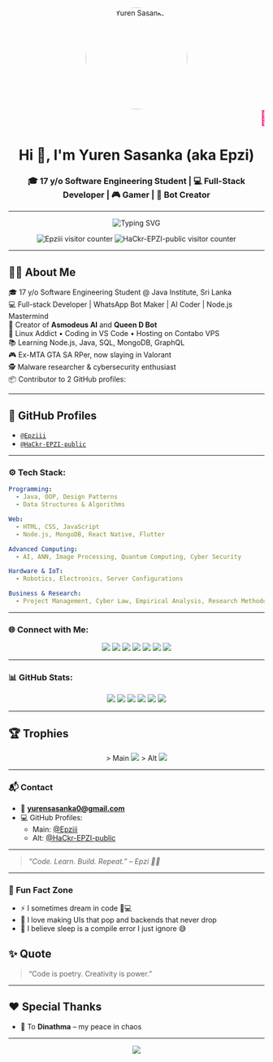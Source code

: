 <div align="center">
  <img src="https://i.ibb.co/vx0TC8J2/Whats-App-Image-2025-03-06-at-20-07-18-724341eb.jpg" width="200" style="border-radius: 50%; object-fit: cover; aspect-ratio: 1/1;" alt="Yuren Sasanka" />
</div>

<div align="center">
<marquee behavior="scroll" direction="left" scrollamount="12" style="color:#F72585; font-size: 2em;">
  🚀 Welcome to Yuren Sasanka's Dev Universe – Asmodeus Epzi on the Web! 👾
</marquee></div>

<h1 align="center">Hi 👋, I'm Yuren Sasanka (aka Epzi)</h1>
<h3 align="center">🎓 17 y/o Software Engineering Student | 💻 Full-Stack Developer | 🎮 Gamer | 🤖 Bot Creator</h3>

---

<p align="center">
  <img src="https://readme-typing-svg.demolab.com?font=Fira+Code&duration=3000&pause=1000&color=36BCF7&center=true&width=435&lines=Full-stack+developer+from+Sri+Lanka;Node.js+%7C+Deno.js+learner;PC+gamer+%7C+Valorant+%F0%9F%8E%AE;Loves+coding+and+building+cool+stuff" alt="Typing SVG" />
</p>

<p align="center">
  <img src="https://profile-counter.glitch.me/Epziii/count.svg" alt="Epziii visitor counter"/>
  <img src="https://profile-counter.glitch.me/HaCkr-EPZI-public/count.svg" alt="HaCkr-EPZI-public visitor counter"/>
</p>

---

## 🧑‍💻 About Me

🎓 17 y/o Software Engineering Student @ Java Institute, Sri Lanka  
💻 Full-stack Developer | WhatsApp Bot Maker | AI Coder | Node.js Mastermind  
🧠 Creator of **Asmodeus AI** and **Queen D Bot**  
🐧 Linux Addict • Coding in VS Code • Hosting on Contabo VPS  
📚 Learning Node.js, Java, SQL, MongoDB, GraphQL  
🎮 Ex-MTA GTA SA RPer, now slaying in Valorant  
🕵️ Malware researcher & cybersecurity enthusiast  
📦 Contributor to 2 GitHub profiles:

---

## 🚀 GitHub Profiles

- [`@Epziii`](https://github.com/Epziii)
- [`@HaCkr-EPZI-public`](https://github.com/HaCkr-EPZI-public)

---

### ⚙️ Tech Stack:

```yaml
Programming:
  - Java, OOP, Design Patterns
  - Data Structures & Algorithms

Web:
  - HTML, CSS, JavaScript
  - Node.js, MongoDB, React Native, Flutter

Advanced Computing:
  - AI, ANN, Image Processing, Quantum Computing, Cyber Security

Hardware & IoT:
  - Robotics, Electronics, Server Configurations

Business & Research:
  - Project Management, Cyber Law, Empirical Analysis, Research Methodology
```

---

### 🌐 Connect with Me:
<p align="center">
  <a href="mailto:yurensasanka0@gmail.com"><img src="https://img.shields.io/badge/Gmail-D14836?style=for-the-badge&logo=gmail&logoColor=white"/></a>
  <a href="https://github.com/Epziii"><img src="https://img.shields.io/badge/@Epziii-GitHub-181717?style=for-the-badge&logo=github&logoColor=white"/></a>
  <a href="https://github.com/HaCkr-EPZI-public"><img src="https://img.shields.io/badge/@HaCkr--EPZI--public-GitHub-181717?style=for-the-badge&logo=github&logoColor=white"/></a>
  <a href="https://t.me/epziii"><img src="https://img.shields.io/badge/Telegram-0088cc?style=for-the-badge&logo=telegram&logoColor=white"/></a>
  <a href="https://x.com/King_EPZI"><img src="https://img.shields.io/badge/X(Twitter)-000000?style=for-the-badge&logo=twitter&logoColor=white"/></a>
  <a href="https://www.instagram.com/yuren.sasanka/"><img src="https://img.shields.io/badge/Instagram-E4405F?style=for-the-badge&logo=instagram&logoColor=white"/></a>
  <a href="https://web.facebook.com/yuren.sasanka"><img src="https://img.shields.io/badge/Facebook-1877F2?style=for-the-badge&logo=facebook&logoColor=white"/></a>
</p>

---

### 📊 GitHub Stats:
<p align="center">
  <img src="https://github-readme-stats.vercel.app/api?username=Epziii&show_icons=true&theme=tokyonight" />
  <img src="https://github-readme-stats.vercel.app/api/top-langs/?username=Epziii&layout=compact&theme=tokyonight" />
  <img src="https://github-readme-stats.vercel.app/api?username=HaCkr-EPZI-public&show_icons=true&theme=tokyonight" />
  <img src="https://github-readme-stats.vercel.app/api/top-langs/?username=HaCkr-EPZI-public&layout=compact&theme=tokyonight" />

  <img src="https://streak-stats.demolab.com/?user=Epziii&theme=tokyonight"/>
  <img src="https://streak-stats.demolab.com/?user=HaCkr-EPZI-public&theme=tokyonight"/>
</p>

---

## 🏆 Trophies

<p align="center">
> Main
  <img src="https://github-profile-trophy.vercel.app/?username=Epziii&theme=tokyonight&no-frame=true&margin-w=10"/>
> Alt
  <img src="https://github-profile-trophy.vercel.app/?username=HaCkr-EPZI-public&theme=tokyonight&no-frame=true&margin-w=10"/>
</p>

---

### 📬 Contact

- 📧 **yurensasanka0@gmail.com**
- 💻 GitHub Profiles:
  - Main: [@Epziii](https://github.com/Epziii)
  - Alt: [@HaCkr-EPZI-public](https://github.com/HaCkr-EPZI-public)

---

> *“Code. Learn. Build. Repeat.” – Epzi 🧠💥*

---

### 🎯 Fun Fact Zone

- ⚡ I sometimes dream in code 🧠💻
- 🎨 I love making UIs that pop and backends that never drop
- 🧠 I believe sleep is a compile error I just ignore 😅

## ✨ Quote

> “Code is poetry. Creativity is power.”

---

## ❤️ Special Thanks

- 💖 To **Dinathma** – my peace in chaos

---

<p align="center">
  <img src="https://capsule-render.vercel.app/api?type=waving&color=gradient&height=120&section=footer"/>
</p>
